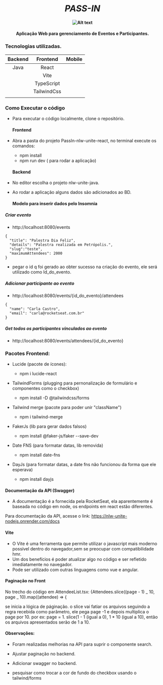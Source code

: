<h1 align="center"><i>PASS-IN </i></h1>

<h4 align="center">  
	
![Alt text](https://github.com/JuCouto/PassIn-nlwUniteReact/assets/100319483/e8351a7c-d197-47ad-8563-9a4838abec4e)

</h4>

<h4 align="center">  
	Aplicação Web para gerenciamento de Eventos e Participantes.
</h4>

### Tecnologias utilizadas.

|Backend |  Frontend   | Mobile |
| :----: | :---------: | :----: |
|   Java |    React    |        |
|        |    Vite     |        |
|        | TypeScript  |        |
|        | TailwindCss |        |
|        |             |        |

### Como Executar o código

- Para executar o código localmente, clone o repositório.

  #### Frontend
- Abra a pasta do projeto PassIn-nlw-unite-react, no terminal execute os comandos:
  - npm install
  - npm run dev ( para rodar a aplicação)

  #### Backend
- No editor escolha o projeto nlw-unite-java.
- Ao rodar a aplicação alguns dados são adicionados ao BD.

  #### Modelo para inserir dados pelo Insomnia
##### Criar evento
- http://localhost:8080/events
```
{
  "title": "Palestra Dia Feliz",
  "details": "Palestra realizada em Petrópolis.",
  "slug":"teste",
  "maximumAttendees": 2000
}
 ```
- pegar o id q foi gerado ao obter sucesso na criação do evento, ele será utilizado como Id_do_evento.

##### Adicionar participante ao evento
- http://localhost:8080/events/{id_do_evento}/attendees

```
{
  "name": "Carla Castro",
  "email": "carla@rocketseat.com.br"
}
```

##### Get todos os participantes vinculados ao evento
- http://localhost:8080/events/attendees/{id_do_evento}
  
### Pacotes Frontend:

- Lucide (pacote de ícones):

  - npm i lucide-react

- TailwindForms (plugging para pernonalização de formulário e componentes como o checkbox)

  - npm install -D @tailwindcss/forms

- Tailwind merge (pacote para poder unir "className")

  - npm i tailwind-merge

- FakerJs (lib para gerar dados falsos)

  - npm install @faker-js/faker --save-dev

- Date FNS (para formatar datas, lib removida)

  - npm install date-fns

- DayJs (para formatar datas, a date fns não funcionou da forma que ele esperava)
  - npm install dayjs



#### Documentação da API (Swagger)
 - A documentação é a fornecida pela RocketSeat, ela aparentemente é baseada no código em node, os endpoints em react estão diferentes.

Para documentação da API, acesse o link: https://nlw-unite-nodejs.onrender.com/docs


#### Vite

 - O Vite é uma ferramenta que permite utilizar o javascript mais moderno possível dentro do navegador,sem se preocupar com compatibilidade hmr.
 - Um dos benefícios é poder atualizar algo no código e ser refletido imediatamente no navegador.
 - Pode ser utilizado com outras linguagens como vue e angular.

#### Paginação no Front

No trecho do código em AttendeeList.tsx:
{Attendees.slice((page - 1) _ 10, page _ 10).map((attendee) => {

se inicia a lógica de páginação. o slice vai fatiar os arquivos seguindo a regra recebida como parâmetro, ele pega page -1 e depois multiplica o page por 10.
por ex: page = 1. slice(1 - 1 (igual a 0), 1 \* 10 (igual a 10), então os arquivos apresentados serão de 1 a 10.

#### Observações:

- Foram realizadas melhorias na API para suprir o componente search.

  
- Ajustar paginação no backend.
- Adicionar swagger no backend.
- pesquisar como trocar a cor de fundo do checkbox usando o tailwind/forms

